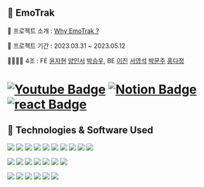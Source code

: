 ##   🚀 EmoTrak

📝 프로젝트 소개 : [Why EmoTrak ?](https://www.notion.so/1nxeo/Why-EmoTrak-168df3dfbb9f4e79998c8cb36afea7c0)

📅 프로젝트 기간 : 2023.03.31 ~ 2023.05.12

👨‍👩‍👧‍👦  4조 : FE [윤지현](https://github.com/jihyun-Yun42) [양인서](https://github.com/1nxeo) [박승우](https://github.com/parkingbox), BE [이진](https://github.com/JinguLeee) [서영석](https://github.com/conrad-seo) [박문주](https://github.com/parkmj4312) [홍다정](https://github.com/bambee83)

# [![Youtube Badge](https://img.shields.io/badge/Youtube-ff0000?style=flat-round&logo=youtube&link=https://youtu.be/vYJY0NuBx9Y)](https://www.youtube.com/watch?v=6OhOpvsEj3k)   [![Notion Badge](https://img.shields.io/badge/Notion-000000.svg?&style=flat-round&logo=notion&link=https://www.notion.so/1nxeo/4-EmoTrak-0e155b9e771b4c659480f406933151f6)](https://www.notion.so/1nxeo/4-EmoTrak-0e155b9e771b4c659480f406933151f6) [![react Badge](https://img.shields.io/badge/React-61DAFB?style=flat-round&logo=react&logoColor=white)](https://emotrak.vercel.app/)

## 🔧 Technologies & Software Used

<img src="https://img.shields.io/badge/Java-007396?style=flat-round&logo=OpenJDK&logoColor=white"/>  <img src="https://img.shields.io/badge/Spring-6DB33F?style=flat-round&logo=spring&logoColor=white"/>  <img src="https://img.shields.io/badge/SpringSecurity-6DB33F?style=flat-round&logo=SpringSecurity&logoColor=white"/>  <img src="https://img.shields.io/badge/SpringBoot-6DB33F?style=flat-round&logo=springboot&logoColor=white"/>  <img src="https://img.shields.io/badge/typescript-3178C6?style=flat-round&logo=javascript&logoColor=white">  <img src="https://img.shields.io/badge/React-61DAFB?style=flat-round&logo=react&logoColor=white"/> <img src="https://img.shields.io/badge/Axios-5A29E4?style=flat-round&logo=axios&logoColor=white"/> <img src="https://img.shields.io/badge/react--query-FF4154?style=flat-round&logo=reactquery&logoColor=white"/> <img src="https://img.shields.io/badge/react--router--dom-CA4245?style=flat-round&logo=reactrouter&logoColor=white"/> <img src="https://img.shields.io/badge/styled%2Dcomponents-DB7093?style=flat-square&logo=styled%2Dcomponents&logoColor=white"/>



<img src="https://img.shields.io/badge/git-F05032?style=flat-round&logo=git&logoColor=white"/>  <img src="https://img.shields.io/badge/github-181717?style=flat-round&logo=github&logoColor=white"/> <img src="https://img.shields.io/badge/githubactions-2088FF?style=flat-round&logo=githubactions&logoColor=white"/>  <img src="https://img.shields.io/badge/JSON Web Token-000000?style=flat-round&logo=JSON Web Tokens&logoColor=white"/>  <img src="https://img.shields.io/badge/Gradle-02303A?style=flat-round&logo=Gradle&logoColor=white"/>  <img src="https://img.shields.io/badge/IntelliJIDEA-000000?style=flat-round&logo=IntelliJIDEA&logoColor=white"/>  <img src="https://img.shields.io/badge/Visual Studio Code-007ACC?style=flat&logo=Visual Studio Code&logoColor=white" /> 

<img src="https://img.shields.io/badge/AmazonCloudfront-3693F3?style=flat-round&logo=iCloud&logoColor=white"/> <img src="https://img.shields.io/badge/ApacheJMeter-D22128?style=flat-round&logo=apachejmeter&logoColor=white"/> 
<img src="https://img.shields.io/badge/AmazonS3-569A31?style=flat-round&logo=AmazonS3&logoColor=white"/>  <img src="https://img.shields.io/badge/AmazonEC2-FF9900?style=flat-round&logo=AmazonEC2&logoColor=white"/>  <img src="https://img.shields.io/badge/AmazonRDS-527FFF?style=flat-round&logo=AmazonRDS&logoColor=white"/>  <img src="https://img.shields.io/badge/MySQL-4479A1?style=flat-round&logo=MySQL&logoColor=white"/>

